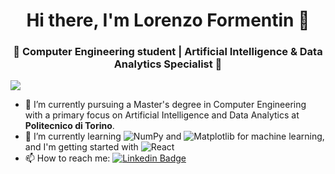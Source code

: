 <h1 align="center"> Hi there, I'm Lorenzo Formentin 👋 </h1>
<h3 align="center">🚀 Computer Engineering student | Artificial Intelligence & Data Analytics Specialist 🚀</h3>

![](https://komarev.com/ghpvc/?username=LorenzoFormentin&color=brightgreen)

- 🔭 I’m currently pursuing a Master's degree in Computer Engineering with a primary focus on Artificial Intelligence and Data Analytics at **Politecnico di Torino**.
- 🌱 I’m currently learning ![NumPy](https://img.shields.io/badge/numpy-%23013243.svg?logo=numpy&logoColor=white) and ![Matplotlib](https://img.shields.io/badge/Matplotlib-%23ffffff.svg?logo=Matplotlib&logoColor=black) for machine learning, and I'm getting started with ![React](https://img.shields.io/badge/react-%2320232a.svg?logo=react&logoColor=%2361DAFB)
- 📫 How to reach me:  [![Linkedin Badge](https://img.shields.io/badge/-LinkedIn-blue?logo=Linkedin&logoColor=white&link=)](https://www.linkedin.com/in/lorenzo-formentin/)

<!--
---
[![Lorenzo's GitHub stats-Dark](https://github-readme-stats.vercel.app/api?username=LorenzoFormentin&show_icons=true&theme=dark#gh-dark-mode-only)](https://github.com/LorenzoFormentin#gh-dark-mode-only)
[![Lorenzo's GitHub stats-Light](https://github-readme-stats.vercel.app/api?username=LorenzoFormentin&show_icons=true&theme=default#gh-light-mode-only)](https://github.com/LorenzoFormentin#gh-light-mode-only)
-->
<!--
- 🔭 I’m currently working on ...
- 🌱 I’m currently learning ...
- 👯 I’m looking to collaborate on ...
- 🤔 I’m looking for help with ...
- 💬 Ask me about ...
- 📫 How to reach me: ...
- 😄 Pronouns: ...
- ⚡ Fun fact: ...
-->
